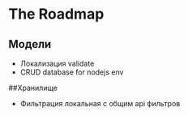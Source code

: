 # The Roadmap

## Модели
- Локализация validate
- CRUD database for nodejs env

##Хранилище
- Фильтрация локальная с общим api фильтров
 
